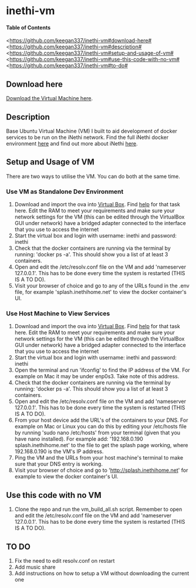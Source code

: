 # inethi-vm
#### Table of Contents
<https://github.com/keegan337/inethi-vm#download-here#<download the vm>
<https://github.com/keegan337/inethi-vm#description#<description>
<https://github.com/keegan337/inethi-vm#setup-and-usage-of-vm#<setup and usage>
<https://github.com/keegan337/inethi-vm#use-this-code-with-no-vm#<use this code with no vm>
<https://github.com/keegan337/inethi-vm#to-do#<to do>

## Download here
[Download the Virtual Machine here](https://drive.google.com/drive/folders/18oZQE0x_e755D2oNJ7frNiGfTxlYc2D5?usp=sharing).
## Description
Base Ubuntu Virtual Machine (VM) I built to aid development of docker services to be run on the iNethi network. Find the full iNethi docker environment [here](https://github.com/iNethi/docker-master) and find out more about iNethi [here](https://www.inethi.org.za).
## Setup and Usage of VM
There are two ways to utilise the VM. You can do both at the same time.
### Use VM as Standalone Dev Environment
1. Download and import the ova into [Virtual Box](https://www.virtualbox.org). Find [help](https://www.techrepublic.com/article/how-to-export-virtualbox-virtual-machines-as-appliances/) for that task here. Edit the RAM to meet your requirements and make sure your network settings for the VM (this can be edited through the VirtualBox GUI under network) have a bridged adapter connected to the interface that you use to access the internet
2. Start the virtual box and login with username: inethi and password: inethi
3. Check that the docker containers are running via the terminal by running: 'docker ps -a'. This should show you a list of at least 3 containers.
4. Open and edit the /etc/resolv.conf file on the VM and add 'nameserver 127.0.0.1'. This has to be done every time the system is restarted (THIS IS A TO DO).
5. Visit your browser of choice and go to any of the URLs found in the .env file, for example 'splash.inethihome.net' to view the docker container's UI.
### Use Host Machine to View Services
1. Download and import the ova into [Virtual Box](https://www.virtualbox.org). Find [help](https://www.techrepublic.com/article/how-to-export-virtualbox-virtual-machines-as-appliances/) for that task here. Edit the RAM to meet your requirements and make sure your network settings for the VM (this can be edited through the VirtualBox GUI under network) have a bridged adapter connected to the interface that you use to access the internet
2. Start the virtual box and login with username: inethi and password: inethi
3. Open the terminal and run 'ifconfig' to find the IP address of the VM. For example on Mac it may be under enp0s3. Take note of this address.
4. Check that the docker containers are running via the terminal by running: 'docker ps -a'. This should show you a list of at least 3 containers.
5. Open and edit the /etc/resolv.conf file on the VM and add 'nameserver 127.0.0.1'. This has to be done every time the system is restarted (THIS IS A TO DO).
6. From your host device add the URL's of the containers to your DNS. For example on Mac or Linux you can do this by editing your /etc/hosts file by running 'sudo nano /etc/hosts' from your terminal (given that you have nano installed). For example add: '192.168.0.190 splash.inethihome.net' to the file to get the splash page working, where 192.168.0.190 is the VM's IP address.
7. Ping the VM and the URLs from your host machine's terminal to make sure that your DNS entry is working.
8. Visit your browser of choice and go to 'http://splash.inethihome.net' for example to view the docker container's UI.
## Use this code with no VM
1. Clone the repo and run the vm_build_all.sh script. Remember to open and edit the /etc/resolv.conf file on the VM and add 'nameserver 127.0.0.1'. This has to be done every time the system is restarted (THIS IS A TO DO).
## TO DO
1. Fix the need to edit resolv.conf on restart
2. Add music share
3. Add instructions on how to setup a VM without downloading the current one
